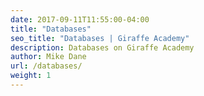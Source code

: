 ```yaml
---
date: 2017-09-11T11:55:00-04:00
title: "Databases"
seo_title: "Databases | Giraffe Academy"
description: Databases on Giraffe Academy
author: Mike Dane
url: /databases/
weight: 1
---
```

